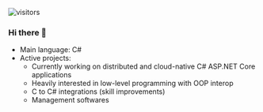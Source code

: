 ![visitors](https://visitor-badge.laobi.icu/badge?page_id=Ziocash)

### Hi there 👋

- Main language: C#
- Active projects:
    - Currently working on distributed and cloud-native C# ASP.NET Core applications
    - Heavily interested in low-level programming with OOP interop
    - C to C# integrations (skill improvements)
    - Management softwares

